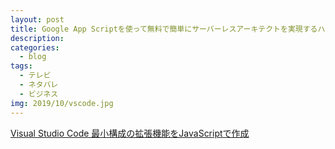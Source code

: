 ```yaml
---
layout: post
title: Google App Scriptを使って無料で簡単にサーバーレスアーキテクトを実現するハンズオン！
description:
categories:
  - blog
tags:
  - テレビ
  - ネタバレ
  - ビジネス
img: 2019/10/vscode.jpg
---
```


[Visual Studio Code 最小構成の拡張機能をJavaScriptで作成](https://ao-system.net/note/65)
